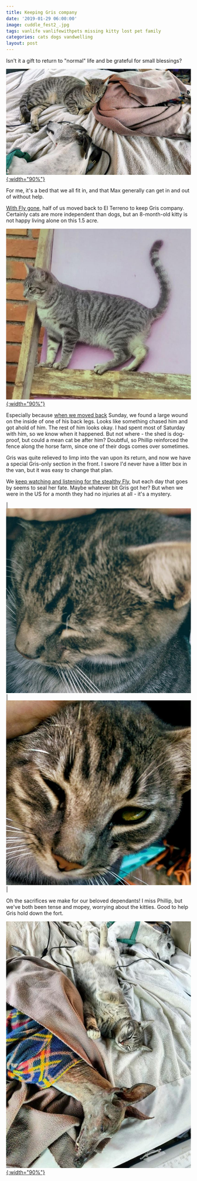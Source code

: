 ```yaml
---
title: Keeping Gris company
date: '2019-01-29 06:00:00'
image: cuddle_fest2_.jpg
tags: vanlife vanlifewithpets missing kitty lost pet family
categories: cats dogs vandwelling
layout: post
---
```


Isn't it a gift to return to "normal" life and be grateful for small blessings?

[![](/images/cuddle_fest_.jpg){:width="90%"}](/images/cuddle_fest.jpg)

For me, it's a bed that we all fit in, and that Max generally can get in and out of without help.

[With Fly gone](https://reverdecer.annalisagross.com/2019/01/26/dry-season-foliage/), half of us moved back to El Terreno to keep Gris company. Certainly cats are more independent than dogs, but an 8-month-old kitty is not happy living alone on this 1.5 acre.

[![](/images/gris_alone_.jpg){:width="90%"}](/images/gris_alone.jpg)

Especially because [when we moved back](https://reverdecer.annalisagross.com/2019/01/27/el-terreno-incomplete/) Sunday, we found a large wound on the inside of one of his back legs. Looks like something chased him and got ahold of him. The rest of him looks okay. I had spent most of Saturday with him, so we know when it happened. But not where - the shed is dog-proof, but could a mean cat be after him? Doubtful, so Phillip reinforced the fence along the horse farm, since one of their dogs comes over sometimes.

Gris was quite relieved to limp into the van upon its return, and now we have a special Gris-only section in the front. I swore I'd never have a litter box in the van, but it was easy to change that plan. 

We [keep watching and listening for the stealthy Fly](https://reverdecer.annalisagross.com/2019/01/26/dry-season-foliage/), but each day that goes by seems to seal her fate. Maybe whatever bit Gris got her? But when we were in the US for a month they had no injuries at all - it's a mystery.

| [![](/images/gris_cuddle_.jpg)](/images/gris_cuddle.jpg) | [![](/images/gris_cuddle2_.jpg)](/images/gris_cuddle2.jpg) |

Oh the sacrifices we make for our beloved dependants! I miss Phillip, but we've both been tense and mopey, worrying about the kitties. Good to help Gris hold down the fort.

[![](/images/cuddle_fest3_.jpg){:width="90%"}](/images/cuddle_fest3.jpg)